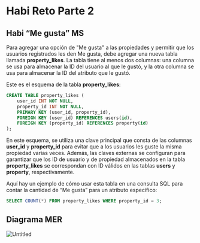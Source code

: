 # Habi Reto Parte 2

## Habi “Me gusta” MS

Para agregar una opción de "Me gusta" a las propiedades y permitir que los usuarios registrados les den Me gusta, debe agregar una nueva tabla llamada **property_likes**. La tabla tiene al menos dos columnas: una columna se usa para almacenar la ID del usuario al que le gustó, y la otra columna se usa para almacenar la ID del atributo que le gustó.

Este es el esquema de la tabla **property_likes**:

```sql
CREATE TABLE property_likes (
    user_id INT NOT NULL,
    property_id INT NOT NULL,
    PRIMARY KEY (user_id, property_id),
    FOREIGN KEY (user_id) REFERENCES users(id),
    FOREIGN KEY (property_id) REFERENCES property(id)
);
```

En este esquema, se utiliza una clave principal que consta de las columnas **user_id** y **property_id** para evitar que a los usuarios les guste la misma propiedad varias veces. Además, las claves externas se configuran para garantizar que los ID de usuario y de propiedad almacenados en la tabla **property_likes** se correspondan con ID válidos en las tablas **users** y **property**, respectivamente.

Aquí hay un ejemplo de cómo usar esta tabla en una consulta SQL para contar la cantidad de “Me gusta” para un atributo específico:

```sql
SELECT COUNT(*) FROM property_likes WHERE property_id = 3;
```

## Diagrama MER

![Untitled](Habi%20Challenge%20Part%202%2058b5f38bf6eb49a3ae66745e9100243b/Untitled.png)